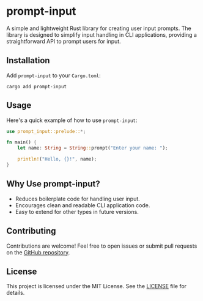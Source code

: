 # prompt-input

A simple and lightweight Rust library for creating user input prompts. The library is designed to simplify input handling in CLI applications, providing a straightforward API to prompt users for input.

## Installation

Add `prompt-input` to your `Cargo.toml`:

```
cargo add prompt-input
```

## Usage

Here's a quick example of how to use `prompt-input`:

```rust
use prompt_input::prelude::*;

fn main() {
    let name: String = String::prompt("Enter your name: ");

    println!("Hello, {}!", name);
}
```

## Why Use prompt-input?

- Reduces boilerplate code for handling user input.
- Encourages clean and readable CLI application code.
- Easy to extend for other types in future versions.

## Contributing

Contributions are welcome! Feel free to open issues or submit pull requests on the [GitHub repository](https://github.com/Kaua-Klassmann/prompt-input).

## License

This project is licensed under the MIT License. See the [LICENSE](LICENSE) file for details.
